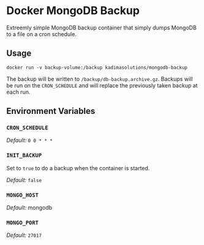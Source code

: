 # Docker MongoDB Backup

Extreemly simple MongoDB backup container that simply dumps MongoDB to a file on a cron schedule.

## Usage

```
docker run -v backup-volume:/backup kadimasolutions/mongodb-backup
```

The backup will be written to `/backup/db-backup.archive.gz`. Backups will be run on the `CRON_SCHEDULE` and will replace the previously taken backup at each run.

## Environment Variables

### `CRON_SCHEDULE`

*Default:* `0 0 * * *`

### `INIT_BACKUP`

Set to `true` to do a backup when the container is started.

*Default:* `false`

### `MONGO_HOST`

*Default:* mongodb

### `MONGO_PORT`

*Default:* `27017`

